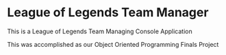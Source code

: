 # League of Legends Team Manager
This is a League of Legends Team Managing Console Application

This was accomplished as our Object Oriented Programming Finals Project
